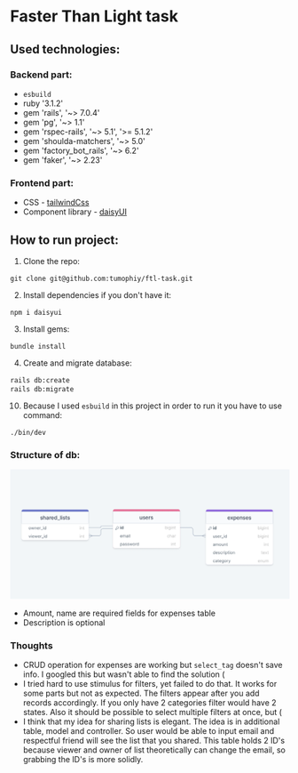 # Faster Than Light task

## Used technologies:

### Backend part:
- `esbuild`
- ruby '3.1.2'
- gem 'rails', '~> 7.0.4'
- gem 'pg', '~> 1.1'
- gem 'rspec-rails', '~> 5.1', '>= 5.1.2'
- gem 'shoulda-matchers', '~> 5.0'
- gem 'factory_bot_rails', '~> 6.2'
- gem 'faker', '~> 2.23'

### Frontend part:
- CSS - [tailwindCss](https://tailwindcss.com)
- Component library - [daisyUI](https://daisyui.com)

## How to run project:
1. Clone the repo:
```shell
git clone git@github.com:tumophiy/ftl-task.git
```
2. Install dependencies if you don't have it:
```shell
npm i daisyui
```
3. Install gems:
```shell
bundle install
```
4. Create and migrate database:
```shell
rails db:create
rails db:migrate
```
10. Because I used `esbuild` in this project in order to run it you have to use command:
```shell
./bin/dev
```

### Structure of db:
![](./pics/screenshot.png)
- Amount, name are required fields for expenses table
- Description is optional

### Thoughts
- CRUD operation for expenses are working but `select_tag` doesn't save info. I googled this but wasn't able to find the solution (
- I tried hard to use stimulus for filters, yet failed to do that. It works for some parts but not as expected. The filters appear after you add records accordingly. If you only have 2 categories filter would have 2 states. Also it should be possible to select multiple filters at once, but (
- I think that my idea for sharing lists is elegant. The idea is in additional table, model and controller. So user would be able to input email and respectful friend will see the list that you shared. This table holds 2 ID's because viewer and owner of list theoretically can change the email, so grabbing the ID's is more solidly.
